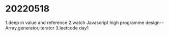 # 20220518
1.deep in value and reference
2.watch Javascript high programme design--Array,generator,iterator
3.leetcode day1
